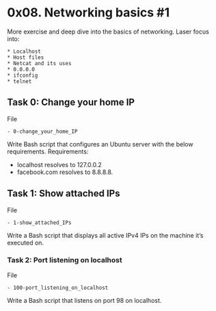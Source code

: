 # 0x08. Networking basics #1

More exercise and deep dive into the basics of networking. Laser focus into:

	* Localhost
	* Host files
	* Netcat and its uses
	* 0.0.0.0
	* ifconfig
	* telnet


## Task 0: Change your home IP

File

	- 0-change_your_home_IP
Write Bash script that configures an Ubuntu server with the below requirements.
Requirements:
* localhost resolves to 127.0.0.2
* facebook.com resolves to 8.8.8.8.



## Task 1: Show attached IPs

File

	- 1-show_attached_IPs
Write a Bash script that displays all active IPv4 IPs on the machine it’s executed on.



### Task 2: Port listening on localhost

File

	- 100-port_listening_on_localhost
Write a Bash script that listens on port 98 on localhost.





